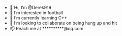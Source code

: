 - 👋 Hi, I’m @Derek919
- 👀 I’m interested in football
- 🌱 I’m currently learning C++
- 💞️ I’m looking to collaborate on being hung up and hit
- 📫 Reach me at **********@qq.com

<!---
Derek919/Derek919 is a ✨ special ✨ repository because its `README.md` (this file) appears on your GitHub profile.
You can click the Preview link to take a look at your changes.
--->
